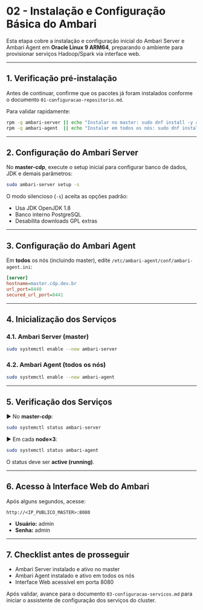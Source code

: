 # 02 -  Instalação e Configuração Básica do Ambari

Esta etapa cobre a instalação e configuração inicial do Ambari Server e Ambari Agent em **Oracle Linux 9 ARM64**, preparando o ambiente para provisionar serviços Hadoop/Spark via interface web.

***

## 1. Verificação pré-instalação

Antes de continuar, confirme que os pacotes já foram instalados conforme o documento `01-configuracao-repositorio.md`.

Para validar rapidamente:

```bash
rpm -q ambari-server || echo "Instalar no master: sudo dnf install -y ambari-server"
rpm -q ambari-agent  || echo "Instalar em todos os nós: sudo dnf install -y ambari-agent"
```

***

## 2. Configuração do Ambari Server

No **master-cdp**, execute o setup inicial para configurar banco de dados, JDK e demais parâmetros:

```bash
sudo ambari-server setup -s
```

O modo silencioso (`-s`) aceita as opções padrão:
- Usa JDK OpenJDK 1.8
- Banco interno PostgreSQL
- Desabilita downloads GPL extras

***

## 3. Configuração do Ambari Agent

Em **todos** os nós (incluindo master), edite `/etc/ambari-agent/conf/ambari-agent.ini`:

```ini
[server]
hostname=master.cdp.dev.br
url_port=8440
secured_url_port=8441
```

***

## 4. Inicialização dos Serviços

### 4.1. Ambari Server (master)

```bash
sudo systemctl enable --now ambari-server
```

### 4.2. Ambari Agent (todos os nós)

```bash
sudo systemctl enable --now ambari-agent
```

***

## 5. Verificação dos Serviços

▶ No **master-cdp**:

```bash
sudo systemctl status ambari-server
```

▶ Em cada **node×3**:

```bash
sudo systemctl status ambari-agent
```

O status deve ser **active (running)**.

***

## 6. Acesso à Interface Web do Ambari

Após alguns segundos, acesse:

```
http://<IP_PUBLICO_MASTER>:8080
```

- **Usuário:** admin
- **Senha:** admin

***

## 7. Checklist antes de prosseguir

- Ambari Server instalado e ativo no master
- Ambari Agent instalado e ativo em todos os nós
- Interface Web acessível em porta 8080

Após validar, avance para o documento `03-configuracao-servicos.md` para iniciar o assistente de configuração dos serviços do cluster.